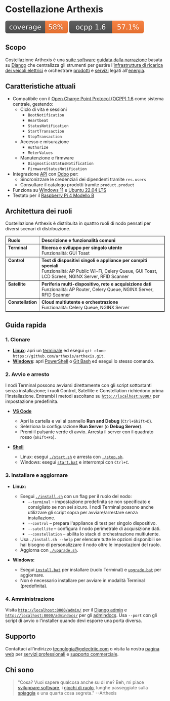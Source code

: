 # Costellazione Arthexis

[![Copertura](https://raw.githubusercontent.com/arthexis/arthexis/main/coverage.svg)](https://github.com/arthexis/arthexis/actions/workflows/coverage.yml) [![Copertura OCPP 1.6](https://raw.githubusercontent.com/arthexis/arthexis/main/ocpp_coverage.svg)](https://github.com/arthexis/arthexis/blob/main/docs/development/ocpp-user-manual.md)


## Scopo

Costellazione Arthexis è una [suite software](https://it.wikipedia.org/wiki/Suite_informatiche) [guidata dalla narrazione](https://it.wikipedia.org/wiki/Narrazione) basata su [Django](https://www.djangoproject.com/) che centralizza gli strumenti per gestire l'[infrastruttura di ricarica dei veicoli elettrici](https://it.wikipedia.org/wiki/Stazione_di_ricarica) e orchestrare [prodotti](https://it.wikipedia.org/wiki/Prodotto_(economia)) e [servizi](https://it.wikipedia.org/wiki/Servizio_(economia)) legati all'[energia](https://it.wikipedia.org/wiki/Energia).

## Caratteristiche attuali

- Compatibile con il [Open Charge Point Protocol (OCPP) 1.6](https://www.openchargealliance.org/protocols/ocpp-16/) come sistema centrale, gestendo:
  - Ciclo di vita e sessioni
    - `BootNotification`
    - `Heartbeat`
    - `StatusNotification`
    - `StartTransaction`
    - `StopTransaction`
  - Accesso e misurazione
    - `Authorize`
    - `MeterValues`
  - Manutenzione e firmware
    - `DiagnosticsStatusNotification`
    - `FirmwareStatusNotification`
- Integrazione [API](https://it.wikipedia.org/wiki/Application_programming_interface) con [Odoo](https://www.odoo.com/) per:
  - Sincronizzare le credenziali dei dipendenti tramite `res.users`
  - Consultare il catalogo prodotti tramite `product.product`
- Funziona su [Windows 11](https://www.microsoft.com/windows/windows-11) e [Ubuntu 22.04 LTS](https://releases.ubuntu.com/22.04/)
- Testato per il [Raspberry Pi 4 Modello B](https://www.raspberrypi.com/products/raspberry-pi-4-model-b/)

## Architettura dei ruoli

Costellazione Arthexis è distribuita in quattro ruoli di nodo pensati per diversi scenari di distribuzione.

<table border="1" cellpadding="8" cellspacing="0">
  <thead>
    <tr>
      <th align="left">Ruolo</th>
      <th align="left">Descrizione e funzionalità comuni</th>
    </tr>
  </thead>
  <tbody>
    <tr>
      <td valign="top"><strong>Terminal</strong></td>
      <td valign="top"><strong>Ricerca e sviluppo per singolo utente</strong><br />Funzionalità: GUI Toast</td>
    </tr>
    <tr>
      <td valign="top"><strong>Control</strong></td>
      <td valign="top"><strong>Test di dispositivi singoli e appliance per compiti speciali</strong><br />Funzionalità: AP Public Wi-Fi, Celery Queue, GUI Toast, LCD Screen, NGINX Server, RFID Scanner</td>
    </tr>
    <tr>
      <td valign="top"><strong>Satellite</strong></td>
      <td valign="top"><strong>Periferia multi-dispositivo, rete e acquisizione dati</strong><br />Funzionalità: AP Router, Celery Queue, NGINX Server, RFID Scanner</td>
    </tr>
    <tr>
      <td valign="top"><strong>Constellation</strong></td>
      <td valign="top"><strong>Cloud multiutente e orchestrazione</strong><br />Funzionalità: Celery Queue, NGINX Server</td>
    </tr>
  </tbody>
</table>

## Guida rapida

### 1. Clonare
- **[Linux](https://it.wikipedia.org/wiki/Linux)**: apri un [terminale](https://it.wikipedia.org/wiki/Interfaccia_a_riga_di_comando) ed esegui `git clone https://github.com/arthexis/arthexis.git`.
- **[Windows](https://it.wikipedia.org/wiki/Microsoft_Windows)**: apri [PowerShell](https://learn.microsoft.com/powershell/) o [Git Bash](https://gitforwindows.org/) ed esegui lo stesso comando.

### 2. Avvio e arresto
I nodi Terminal possono avviarsi direttamente con gli script sottostanti senza installazione; i ruoli Control, Satellite e Constellation richiedono prima l'installazione. Entrambi i metodi ascoltano su [`http://localhost:8000/`](http://localhost:8000/) per impostazione predefinita.

- **[VS Code](https://code.visualstudio.com/)**
   - Apri la cartella e vai al pannello **Run and Debug** (`Ctrl+Shift+D`).
   - Seleziona la configurazione **Run Server** (o **Debug Server**).
   - Premi il pulsante verde di avvio. Arresta il server con il quadrato rosso (`Shift+F5`).

- **[Shell](https://it.wikipedia.org/wiki/Shell_(informatica))**
   - Linux: esegui [`./start.sh`](start.sh) e arresta con [`./stop.sh`](stop.sh).
   - Windows: esegui [`start.bat`](start.bat) e interrompi con `Ctrl+C`.

### 3. Installare e aggiornare
- **Linux:**
   - Esegui [`./install.sh`](install.sh) con un flag per il ruolo del nodo:
     - `--terminal` – impostazione predefinita se non specificato e consigliato se non sei sicuro. I nodi Terminal possono anche utilizzare gli script sopra per avviare/arrestare senza installazione.
     - `--control` – prepara l'appliance di test per singolo dispositivo.
     - `--satellite` – configura il nodo perimetrale di acquisizione dati.
     - `--constellation` – abilita lo stack di orchestrazione multiutente.
   - Usa `./install.sh --help` per elencare tutte le opzioni disponibili se hai bisogno di personalizzare il nodo oltre le impostazioni del ruolo.
   - Aggiorna con [`./upgrade.sh`](upgrade.sh).

- **Windows:**
   - Esegui [`install.bat`](install.bat) per installare (ruolo Terminal) e [`upgrade.bat`](upgrade.bat) per aggiornare.
   - Non è necessario installare per avviare in modalità Terminal (predefinita).

### 4. Amministrazione
Visita [`http://localhost:8000/admin/`](http://localhost:8000/admin/) per il [Django admin](https://docs.djangoproject.com/en/stable/ref/contrib/admin/) e [`http://localhost:8000/admindocs/`](http://localhost:8000/admindocs/) per gli [admindocs](https://docs.djangoproject.com/en/stable/ref/contrib/admin/admindocs/). Usa `--port` con gli script di avvio o l'installer quando devi esporre una porta diversa.

## Supporto

Contattaci all'indirizzo [tecnologia@gelectriic.com](mailto:tecnologia@gelectriic.com) o visita la nostra [pagina web](https://www.gelectriic.com/) per [servizi professionali](https://it.wikipedia.org/wiki/Servizio_professionale) e [supporto commerciale](https://it.wikipedia.org/wiki/Supporto_tecnico).

## Chi sono

> "Cosa? Vuoi sapere qualcosa anche su di me? Beh, mi piace [sviluppare software](https://it.wikipedia.org/wiki/Sviluppo_software), i [giochi di ruolo](https://it.wikipedia.org/wiki/Gioco_di_ruolo), lunghe passeggiate sulla [spiaggia](https://it.wikipedia.org/wiki/Spiaggia) e una quarta cosa segreta."
> --Arthexis
